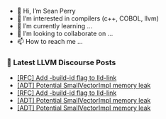 - 👋 Hi, I’m Sean Perry
- 👀 I’m interested in compilers (c++, COBOL, llvm)
- 🌱 I’m currently learning ...
- 💞️ I’m looking to collaborate on ...
- 📫 How to reach me ...

<!---
s66perry/s66perry is a ✨ special ✨ repository because its `README.md` (this file) appears on your GitHub profile.
You can click the Preview link to take a look at your changes.
--->
### 📕 Latest LLVM Discourse Posts

<!-- DISCOURSE-LLVM:START -->
- [[RFC] Add -build-id flag to lld-link](https://discourse.llvm.org/t/rfc-add-build-id-flag-to-lld-link/74661#post_2)
- [[ADT] Potential SmallVectorImpl memory leak](https://discourse.llvm.org/t/adt-potential-smallvectorimpl-memory-leak/74657#post_5)
- [[RFC] Add -build-id flag to lld-link](https://discourse.llvm.org/t/rfc-add-build-id-flag-to-lld-link/74661#post_1)
- [[ADT] Potential SmallVectorImpl memory leak](https://discourse.llvm.org/t/adt-potential-smallvectorimpl-memory-leak/74657#post_4)
- [[ADT] Potential SmallVectorImpl memory leak](https://discourse.llvm.org/t/adt-potential-smallvectorimpl-memory-leak/74657#post_3)
<!-- DISCOURSE-LLVM:END -->
